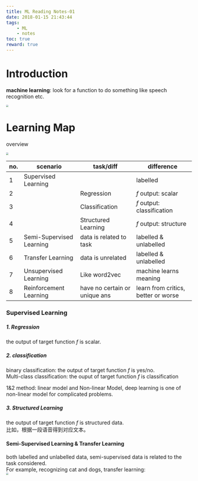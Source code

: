 ```yaml
---
title: ML Reading Notes-01
date: 2018-01-15 21:43:44
tags:
    - ML
    - notes
toc: true
reward: true
---
```

# Introduction

**machine learning**: look for a function to do something like speech recognition etc.

<!--more-->

<img src="/ML-ReadingNotes/1-1.png" style="zoom:40%" />

# Learning Map

overview

<img src="/ML-ReadingNotes/1-2.png" style="zoom:40%">

| no.  | scenario                 | task/diff                     | difference                          |
| ---- | ------------------------ | ----------------------------- | ----------------------------------- |
| 1    | Supervised Learning      |                               | labelled                            |
| 2    |                          | Regression                    | $f$ output: scalar                  |
| 3    |                          | Classification                | $f$ output: classification          |
| 4    |                          | Structured Learning           | $f$ output: structure               |
| 5    | Semi-Supervised Learning | data is related to task       | labelled & unlabelled               |
| 6    | Transfer Learning        | data is unrelated             | labelled & unlabelled               |
| 7    | Unsupervised Learning    | Like word2vec                 | machine learns meaning              |
| 8    | Reinforcement Learning   | have no certain or unique ans | learn from critics, better or worse |

### Supervised Learning

##### 1. Regression

the output of target function $f$ is scalar.

##### 2. classification

binary classification: the output of target function $f$ is yes/no.   
Multi-class classification: the ouput of target function $f$ is classification

1&2 method: linear model and Non-linear Model, deep learning is one of non-linear model for complicated problems.

##### 3. Structured Learning

the output of target function $f$ is structured data.  
比如，根据一段语音得到对应文本。

#### Semi-Supervised Learning & Transfer Learning 

both labelled and unlabelled data, semi-supervised data is related to the task considered.   
For example, recognizing cat and dogs, transfer learning:  
<img src="/ML-ReadingNotes/1-3.png" style="zoom:40%">


